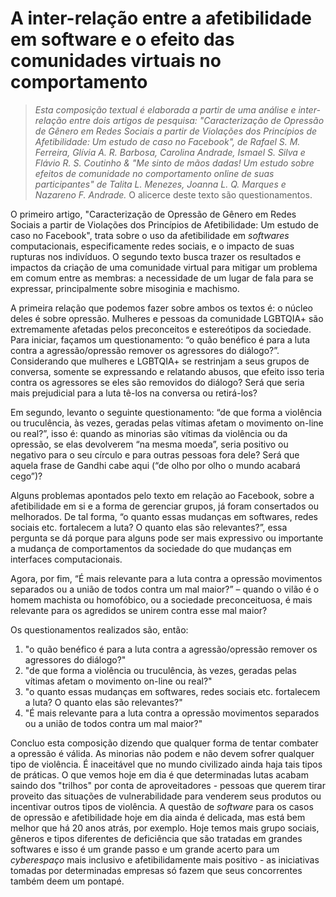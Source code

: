 # A inter-relação entre a afetibilidade em software e o efeito das comunidades virtuais no comportamento

>_Esta composição textual é elaborada a partir de uma análise e inter-relação entre dois artigos de pesquisa: "Caracterização de Opressão de Gênero em Redes Sociais a partir de Violações dos Princípios de Afetibilidade: Um estudo de caso no Facebook", de Rafael S. M. Ferreira, Glívia A. R. Barbosa, Carolina Andrade, Ismael S. Silva e Flávio R. S. Coutinho & "Me sinto de mãos dadas! Um estudo sobre efeitos de comunidade no comportamento online de suas participantes" de Talita L. Menezes, Joanna L. Q. Marques e Nazareno F. Andrade._
O alicerce deste texto são questionamentos.

O primeiro artigo, "Caracterização de Opressão de Gênero em Redes Sociais a partir de Violações dos Princípios de Afetibilidade: Um estudo de caso no Facebook", trata sobre o uso da afetibilidade em _softwares_ computacionais, especificamente redes sociais, e o impacto de suas rupturas nos indivíduos. O segundo texto busca trazer os resultados e impactos da criação de uma comunidade virtual para mitigar um problema em comum entre as membras: a necessidade de um lugar de fala para se expressar, principalmente sobre misoginia e machismo.

A primeira relação que podemos fazer sobre ambos os textos é: o núcleo deles é sobre opressão. Mulheres e pessoas da comunidade LGBTQIA+ são extremamente afetadas pelos preconceitos e estereótipos da sociedade. 
Para iniciar, façamos um questionamento: “o quão benéfico é para a luta contra a agressão/opressão remover os agressores do diálogo?”. Considerando que mulheres e LGBTQIA+ se restrinjam a seus grupos de conversa, somente se expressando e relatando abusos, que efeito isso teria contra os agressores se eles são removidos do diálogo? Será que seria mais prejudicial para a luta tê-los na conversa ou retirá-los?

Em segundo, levanto o seguinte questionamento: “de que forma a violência ou truculência, às vezes, geradas pelas vítimas afetam o movimento on-line ou real?”, isso é: quando as minorias são vítimas da violência ou da opressão, se elas devolverem “na mesma moeda”, seria positivo ou negativo para o seu círculo e para outras pessoas fora dele? Será que aquela frase de Gandhi cabe aqui (“de olho por olho o mundo acabará cego”)?

Alguns problemas apontados pelo texto em relação ao Facebook, sobre a afetibilidade em si e a forma de gerenciar grupos, já foram consertados ou melhorados. De tal forma, “o quanto essas mudanças em softwares, redes sociais etc. fortalecem a luta? O quanto elas são relevantes?”, essa pergunta se dá porque para alguns pode ser mais expressivo ou importante a mudança de comportamentos da sociedade do que mudanças em interfaces computacionais.

Agora, por fim, “É mais relevante para a luta contra a opressão movimentos separados ou a união de todos contra um mal maior?” – quando o vilão é o homem machista ou homofóbico, ou a sociedade preconceituosa, é mais relevante para os agredidos se unirem contra esse mal maior? 

Os questionamentos realizados são, então:

1. "o quão benéfico é para a luta contra a agressão/opressão remover os agressores do diálogo?"
2. "de que forma a violência ou truculência, às vezes, geradas pelas vítimas afetam o movimento on-line ou real?"
3. "o quanto essas mudanças em softwares, redes sociais etc. fortalecem a luta? O quanto elas são relevantes?"
4. "É mais relevante para a luta contra a opressão movimentos separados ou a união de todos contra um mal maior?"

Concluo esta composição dizendo que qualquer forma de tentar combater a opressão é válida. As minorias não podem e não devem sofrer qualquer tipo de violência. É inaceitável que no mundo civilizado ainda haja tais tipos de práticas. O que vemos hoje em dia é que determinadas lutas acabam saindo dos "trilhos" por conta de aproveitadores - pessoas que querem tirar proveito das situações de vulnerabilidade para venderem seus produtos ou incentivar outros tipos de violência. A questão de _software_ para os casos de opressão e afetibilidade hoje em dia ainda é delicada, mas está bem melhor que há 20 anos atrás, por exemplo. Hoje temos mais grupo sociais, gêneros e tipos diferentes de deficiência que são tratadas em grandes softwares e isso é um grande passo e um grande acerto para um _cyberespaço_ mais inclusivo e afetibilidamente mais positivo - as iniciativas tomadas por determinadas empresas só fazem que seus concorrentes também deem um pontapé.


